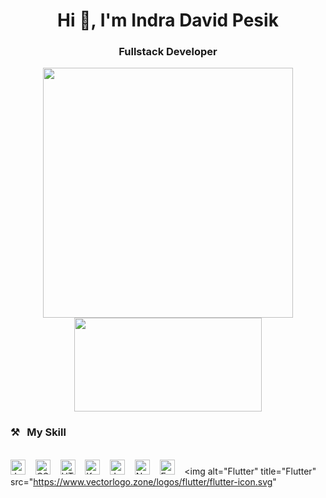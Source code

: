 <h1 align="center">Hi 👋, I'm Indra David Pesik</h1>
<h3 align="center">Fullstack Developer</h3>

<p align="center">
    <img src="https://github-readme-stats.vercel.app/api?username=ndraa124&hide=contribs,prs&show_icons=true&hide_border=true&title_color=000" width="400"/>
    <img src="https://github-readme-stats.vercel.app/api/top-langs/?username=ndraa124&layout=compact" height=150 width="300"/>
</p>


### ⚒&nbsp;&nbsp;&nbsp;My Skill
<br><img alt="JavaScript" title="JavaScript" src="https://user-images.githubusercontent.com/1680157/87443764-4af82c80-c5cc-11ea-82c2-c368ee12cf6d.png"                 height="24">&nbsp;&nbsp;&nbsp;&nbsp;<img alt="CSS" title="CSS" src="https://user-images.githubusercontent.com/1680157/87443759-4a5f9600-c5cc-11ea-8ae0-715433c1f781.png" height="24">&nbsp;&nbsp;&nbsp;&nbsp;<img alt="HTML" title="HTML" src="https://user-images.githubusercontent.com/1680157/87443762-4af82c80-c5cc-11ea-85cf-57be0e83c169.png"
height="24">&nbsp;&nbsp;&nbsp;&nbsp;<img alt="Kotlin" title="Kotlink" src="https://www.vectorlogo.zone/logos/kotlinlang/kotlinlang-icon.svg"
height="24">&nbsp;&nbsp;&nbsp;&nbsp;<img alt="Java" title="Java" src="https://www.vectorlogo.zone/logos/java/java-icon.svg"
height="24">&nbsp;&nbsp;&nbsp;&nbsp;<img alt="Node.js" title="Node.js" src="https://www.vectorlogo.zone/logos/nodejs/nodejs-icon.svg"
height="24">&nbsp;&nbsp;&nbsp;&nbsp;<img alt="Expressjs" title="Expressjs" src="https://www.vectorlogo.zone/logos/expressjs/expressjs-icon.svg"
height="24">&nbsp;&nbsp;&nbsp;&nbsp;<img alt="Flutter" title="Flutter" src="https://www.vectorlogo.zone/logos/flutter/flutter-icon.svg"
<br><br>
